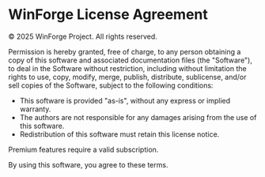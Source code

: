 # WinForge License Agreement

© 2025 WinForge Project. All rights reserved.

Permission is hereby granted, free of charge, to any person obtaining a copy
of this software and associated documentation files (the "Software"), to deal
in the Software without restriction, including without limitation the rights
to use, copy, modify, merge, publish, distribute, sublicense, and/or sell
copies of the Software, subject to the following conditions:

- This software is provided "as-is", without any express or implied warranty.
- The authors are not responsible for any damages arising from the use of this software.
- Redistribution of this software must retain this license notice.

Premium features require a valid subscription.

By using this software, you agree to these terms.
